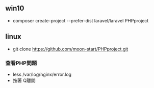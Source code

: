 ## win10 
+ composer create-project --prefer-dist laravel/laravel PHPproject

## linux

+ git clone https://github.com/moon-start/PHPproject.git

### 查看PHP問題
+ less /var/log/nginx/error.log
+ 按著 Q離開
